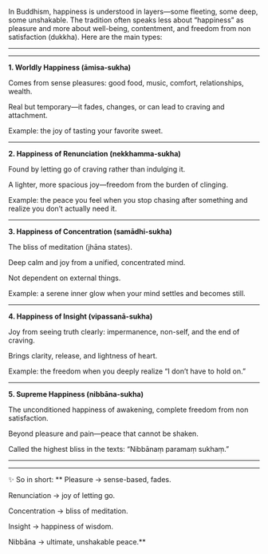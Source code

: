 In Buddhism, happiness is understood in layers—some fleeting, some deep, some unshakable. The tradition often speaks less about “happiness” as pleasure and more about well-being, contentment, and freedom from non satisfaction (dukkha). Here are the main types:

-----------------------------------------------------
--------------------------------

**1. Worldly Happiness (āmisa-sukha)**

Comes from sense pleasures: good food, music, comfort, relationships, wealth.

Real but temporary—it fades, changes, or can lead to craving and attachment.

Example: the joy of tasting your favorite sweet.

--------------------

**2. Happiness of Renunciation (nekkhamma-sukha)**

Found by letting go of craving rather than indulging it.

A lighter, more spacious joy—freedom from the burden of clinging.

Example: the peace you feel when you stop chasing after something and realize you don’t actually need it.

-------------------------

**3. Happiness of Concentration (samādhi-sukha)**

The bliss of meditation (jhāna states).

Deep calm and joy from a unified, concentrated mind.

Not dependent on external things.

Example: a serene inner glow when your mind settles and becomes still.

----------------------

**4. Happiness of Insight (vipassanā-sukha)**

Joy from seeing truth clearly: impermanence, non-self, and the end of craving.

Brings clarity, release, and lightness of heart.

Example: the freedom when you deeply realize “I don’t have to hold on.”

-------------------------

**5. Supreme Happiness (nibbāna-sukha)**

The unconditioned happiness of awakening, complete freedom from non satisfaction.

Beyond pleasure and pain—peace that cannot be shaken.

Called the highest bliss in the texts: “Nibbānaṃ paramaṃ sukhaṃ.”

-------------------------------
------------------

✨ So in short:
**
Pleasure → sense-based, fades.

Renunciation → joy of letting go.

Concentration → bliss of meditation.

Insight → happiness of wisdom.

Nibbāna → ultimate, unshakable peace.**
